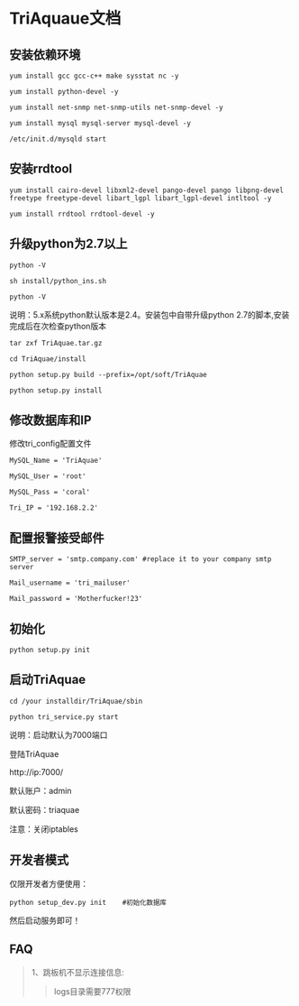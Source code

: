 TriAquaue文档
==============

安装依赖环境
--------------

	yum install gcc gcc-c++ make sysstat nc -y
	
	yum install python-devel -y
	
	yum install net-snmp net-snmp-utils net-snmp-devel -y
	
	yum install mysql mysql-server mysql-devel -y
	
	/etc/init.d/mysqld start



安装rrdtool
-----------
	yum install cairo-devel libxml2-devel pango-devel pango libpng-devel freetype freetype-devel libart_lgpl libart_lgpl-devel intltool -y

	yum install rrdtool rrdtool-devel -y



升级python为2.7以上
-----------------

	python -V

	sh install/python_ins.sh

	python -V

说明：5.x系统python默认版本是2.4。安装包中自带升级python 2.7的脚本,安装完成后在次检查python版本



	tar zxf TriAquae.tar.gz

	cd TriAquae/install

	python setup.py build --prefix=/opt/soft/TriAquae

	python setup.py install


修改数据库和IP
----------------

修改tri_config配置文件

	MySQL_Name = 'TriAquae'

	MySQL_User = 'root'

	MySQL_Pass = 'coral'

	Tri_IP = '192.168.2.2'



配置报警接受邮件
--------------

	SMTP_server = 'smtp.company.com' #replace it to your company smtp server

	Mail_username = 'tri_mailuser'

	Mail_password = 'Motherfucker!23'


初始化
------

	python setup.py init



启动TriAquae
------------

	cd /your installdir/TriAquae/sbin

	python tri_service.py start

说明：启动默认为7000端口



登陆TriAquae

http://ip:7000/

默认账户：admin

默认密码：triaquae

注意：关闭iptables

开发者模式
---------
仅限开发者方便使用：

	python setup_dev.py init    #初始化数据库

然后启动服务即可！

FAQ
-----
> 1、跳板机不显示连接信息:
>>logs目录需要777权限